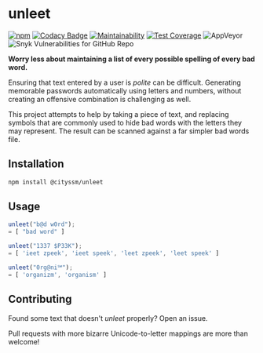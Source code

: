 # unleet

[![npm](https://img.shields.io/npm/v/@cityssm/unleet)](https://www.npmjs.com/package/@cityssm/unleet) [![Codacy Badge](https://img.shields.io/codacy/grade/fd8f113908c04c54800c9454d50f2e2a)](https://app.codacy.com/gh/cityssm/unleet) [![Maintainability](https://img.shields.io/codeclimate/maintainability/cityssm/unleet)](https://codeclimate.com/github/cityssm/unleet/maintainability) [![Test Coverage](https://img.shields.io/codeclimate/coverage/cityssm/unleet)](https://codeclimate.com/github/cityssm/unleet/test_coverage) ![AppVeyor](https://img.shields.io/appveyor/build/dangowans/unleet) ![Snyk Vulnerabilities for GitHub Repo](https://img.shields.io/snyk/vulnerabilities/github/cityssm/unleet)

**Worry less about maintaining a list of every possible spelling
of every bad word.**

Ensuring that text entered by a user is _polite_ can be difficult.
Generating memorable passwords automatically using letters and numbers,
without creating an offensive combination is challenging as well.

This project attempts to help by taking a piece of text,
and replacing symbols that are commonly used to hide bad words with the letters
they may represent. The result can be scanned against a far simpler
bad words file.

## Installation

```bash
npm install @cityssm/unleet
```

## Usage

```javascript
unleet("b@d w0rd");
= [ "bad word" ]

unleet("1337 $P33K");
= [ 'ieet zpeek', 'ieet speek', 'leet zpeek', 'leet speek' ]

unleet("0rg@ni℠");
= [ 'organizm', 'organism' ]
```

## Contributing

Found some text that doesn't _unleet_ properly?  Open an issue.

Pull requests with more bizarre Unicode-to-letter mappings
are more than welcome!
